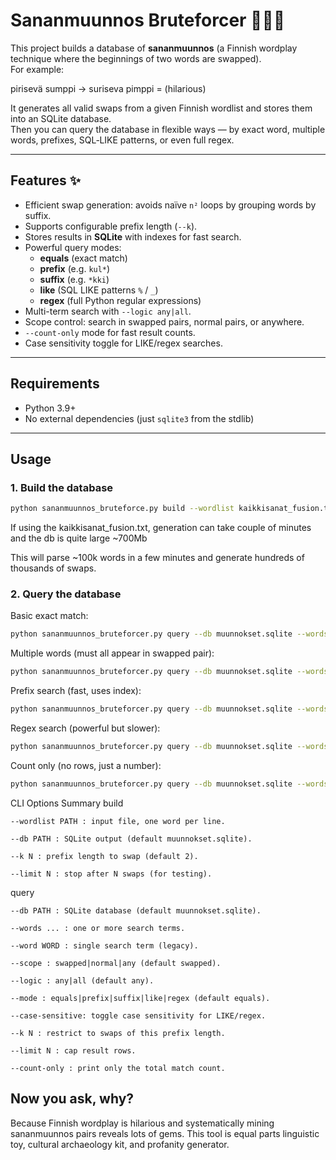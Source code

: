# Sananmuunnos Bruteforcer 🔀🇫🇮

This project builds a database of **sananmuunnos** (a Finnish wordplay technique where the beginnings of two words are swapped).  
For example:

pirisevä sumppi → suriseva pimppi = (hilarious)


It generates all valid swaps from a given Finnish wordlist and stores them into an SQLite database.  
Then you can query the database in flexible ways — by exact word, multiple words, prefixes, SQL‐LIKE patterns, or even full regex.

---

## Features ✨

- Efficient swap generation: avoids naïve `n²` loops by grouping words by suffix.
- Supports configurable prefix length (`--k`).
- Stores results in **SQLite** with indexes for fast search.
- Powerful query modes:
  - **equals** (exact match)
  - **prefix** (e.g. `kul*`)
  - **suffix** (e.g. `*kki`)
  - **like** (SQL LIKE patterns `%` / `_`)
  - **regex** (full Python regular expressions)
- Multi-term search with `--logic any|all`.
- Scope control: search in swapped pairs, normal pairs, or anywhere.
- `--count-only` mode for fast result counts.
- Case sensitivity toggle for LIKE/regex searches.

---

## Requirements

- Python 3.9+
- No external dependencies (just `sqlite3` from the stdlib)

---

## Usage

### 1. Build the database

```bash
python sananmuunnos_bruteforce.py build --wordlist kaikkisanat_fusion.txt --db muunnokset.sqlite --k 2
```
If using the kaikkisanat_fusion.txt, generation can take couple of minutes and the db is quite large ~700Mb

This will parse ~100k words in a few minutes and generate hundreds of thousands of swaps.
### 2. Query the database

Basic exact match:
```bash
python sananmuunnos_bruteforcer.py query --db muunnokset.sqlite --words kulli --scope swapped
```
Multiple words (must all appear in swapped pair):
```bash
python sananmuunnos_bruteforcer.py query --db muunnokset.sqlite --words tina murahtaa --logic all --scope swapped
```
Prefix search (fast, uses index):
```bash
python sananmuunnos_bruteforcer.py query --db muunnokset.sqlite --words kul --mode prefix --scope any
```
Regex search (powerful but slower):
```bash
python sananmuunnos_bruteforcer.py query --db muunnokset.sqlite --words "k(ul|yl)li" --mode regex --scope any
```
Count only (no rows, just a number):
```bash
python sananmuunnos_bruteforcer.py query --db muunnokset.sqlite --words "k.*i$" --mode regex --count-only
```
CLI Options Summary
build

    --wordlist PATH : input file, one word per line.

    --db PATH : SQLite output (default muunnokset.sqlite).

    --k N : prefix length to swap (default 2).

    --limit N : stop after N swaps (for testing).

query

    --db PATH : SQLite database (default muunnokset.sqlite).

    --words ... : one or more search terms.

    --word WORD : single search term (legacy).

    --scope : swapped|normal|any (default swapped).

    --logic : any|all (default any).

    --mode : equals|prefix|suffix|like|regex (default equals).

    --case-sensitive: toggle case sensitivity for LIKE/regex.

    --k N : restrict to swaps of this prefix length.

    --limit N : cap result rows.

    --count-only : print only the total match count.



## Now you ask, why?

Because Finnish wordplay is hilarious and systematically mining sananmuunnos pairs reveals lots of gems.
This tool is equal parts linguistic toy, cultural archaeology kit, and profanity generator.

